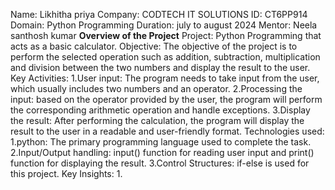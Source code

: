 Name: Likhitha priya
Company: CODTECH IT SOLUTIONS
ID: CT6PP914
Domain: Python Programming
Duration: july to august 2024
Mentor: Neela santhosh kumar 
**Overview of the Project**
Project: Python Programming that acts as a basic calculator.
Objective: The objective of the project is to perform the selected operation such as 
addition, subtraction, multiplication and division between the two numbers and display 
the result to the user.
Key Activities:
1.User input: The program needs to take input from the user, which usually includes two numbers and an operator.
2.Processing the input: based on the operator provided by the user, the program will perform the corresponding arithmetic operation and handle exceptions.
3.Display the result: After performing the calculation, the program will display the result to the user in a  readable and user-friendly format.
Technologies used:
1.python: The primary programming language used to complete the task.
2.Input/Output handling: input() function for reading user input and print() function for displaying the result. 
3.Control Structures: if-else is used for this project.
Key Insights:
1.

